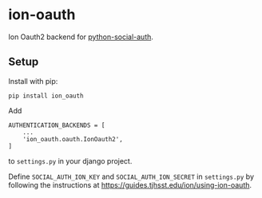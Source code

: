 # ion-oauth
Ion Oauth2 backend for [python-social-auth](https://github.com/python-social-auth/social-app-django).


Setup
-----

Install with pip:

```
pip install ion_oauth
```

Add
```
AUTHENTICATION_BACKENDS = [
    ...
    'ion_oauth.oauth.IonOauth2',
]
```
to `settings.py` in your django project.

Define `SOCIAL_AUTH_ION_KEY` and `SOCIAL_AUTH_ION_SECRET` in `settings.py` by following the instructions at https://guides.tjhsst.edu/ion/using-ion-oauth.
